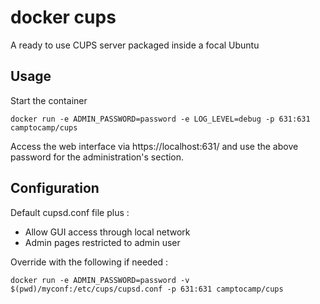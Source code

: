 # docker cups

A ready to use CUPS server packaged inside a focal Ubuntu

## Usage

Start the container

    docker run -e ADMIN_PASSWORD=password -e LOG_LEVEL=debug -p 631:631 camptocamp/cups

Access the web interface via https://localhost:631/ and use the above password for the administration's section.

## Configuration

Default cupsd.conf file plus :
 * Allow GUI access through local network
 * Admin pages restricted to admin user

Override with the following if needed :

    docker run -e ADMIN_PASSWORD=password -v  $(pwd)/myconf:/etc/cups/cupsd.conf -p 631:631 camptocamp/cups
